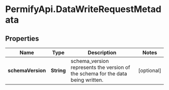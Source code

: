 # PermifyApi.DataWriteRequestMetadata

## Properties

Name | Type | Description | Notes
------------ | ------------- | ------------- | -------------
**schemaVersion** | **String** | schema_version represents the version of the schema for the data being written. | [optional] 


